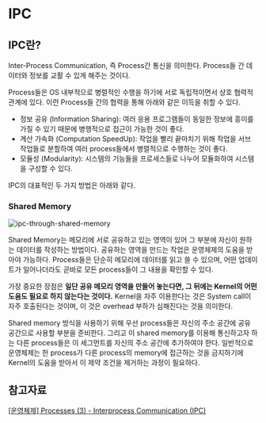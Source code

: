 # IPC

## IPC란?

Inter-Process Communication, 즉 Process간 통신을 의미한다. Process들 간 데이터와 정보를 교활 수 있게 해주는 것이다.

Process들은 OS 내부적으로 병렬적인 수행을 하기에 서로 독립적이면서 상호 협력적 관계에 있다. 이런 Process들 간의 협력을 통해 아래와 같은 이득을 취할 수 있다.

- 정보 공유 (Information Sharing): 여러 응용 프로그램들이 동일한 정보에 흥미를 가질 수 있기 때문에 병행적으로 접근이 가능한 것이 좋다.
- 계산 가속화 (Computation SpeedUp): 작업을 빨리 끝마치기 위해 작업을 서브 작업들로 분할하여 여러 process들에서 병렬적으로 수행하는 것이 좋다.
- 모듈성 (Modularity): 시스템의 기능들을 프로세스들로 나누어 모듈화하여 시스템을 구성할 수 있다.

IPC의 대표적인 두 가지 방법은 아래와 같다.

### Shared Memory

![ipc-through-shared-memory](https://github.com/byeongJoo05/Memo/assets/84984586/c3ab8d22-9a09-4e88-b4eb-1db8afab9ed9)


Shared Memory는 메모리에 서로 공유하고 있는 영역이 있어 그 부분에 자신이 원하는 데이터를 작성하는 방법이다. 공유하는 영역을 만드는 작업은 운영체제의 도움을 받아야 가능하다. Process들은 단순히 메모리에 데이터를 읽고 쓸 수 있으며, 어떤 업데이트가 일어나더라도 곧바로 모든 process들이 그 내용을 확인할 수 있다.

가장 중요한 장점은 **일단 공유 메모리 영역을 만들어 놓는다면, 그 뒤에는 Kernel의 어떤 도움도 필요로 하지 않는다는 것이다.** Kernel을 자주 이용한다는 것은 System call이 자주 호출된다는 것이며, 이 것은 overhead 부하가 심해진다는 것을 의미한다.

Shared memory 방식을 사용하기 위해 우선 process들은 자신의 주소 공간에 공유 공간으로 사용할 부분을 준비한다. 그리고 이 shared memory를 이용해 통신하고자 하는 다른 process들은 이 세그먼트를 자신의 주소 공간에 추가하여야 한다. 일반적으로 운영체제는 한 process가 다른 process의 memory에 접근하는 것을 금지하기에 Kernel의 도움을 받아서 이 제약 조건을 제거하는 과정이 필요하다.

## 참고자료

[[운영체제] Processes (3) - Interprocess Communication (IPC)](https://jooona.tistory.com/7)